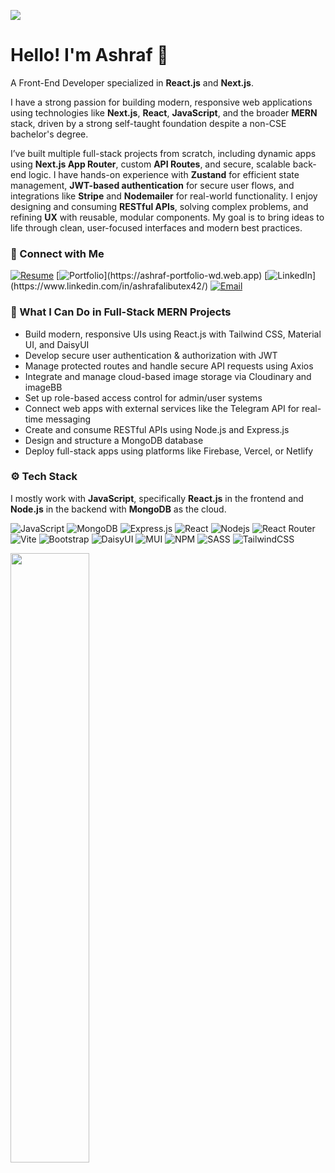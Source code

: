 <p><img src="https://res.cloudinary.com/dntewbvod/image/upload/v1752297299/ashraf-web-dev-banner_xxwzvq.jpg"></p>

# Hello! I'm Ashraf 👋
<p>A Front-End Developer specialized in <strong>React.js</strong> and <strong>Next.js</strong>.</p>
<p>I have a strong passion for building modern, responsive web applications using technologies like <strong>Next.js</strong>, <strong>React</strong>, <strong>JavaScript</strong>, and the broader <strong>MERN</strong> stack, driven by a strong self-taught foundation despite a non-CSE bachelor's degree.</p>
<p>I’ve built multiple full-stack projects from scratch, including dynamic apps using <strong>Next.js App Router</strong>, custom <strong>API Routes</strong>, and secure, scalable back-end logic. I have hands-on experience with <strong>Zustand</strong> for efficient state management, <strong>JWT-based authentication</strong> for secure user flows, and integrations like <strong>Stripe</strong> and <strong>Nodemailer</strong> for real-world functionality. I enjoy designing and consuming <strong>RESTful APIs</strong>, solving complex problems, and refining <strong>UX</strong> with reusable, modular components. My goal is to bring ideas to life through clean, user-focused interfaces and modern best practices.</p>

### 🔗 Connect with Me
[![Resume](https://img.shields.io/badge/📄%20Resume-0078D4?logoColor=white)](https://docs.google.com/document/d/1Z7rp08uI8xHl0tulbbvn0-K1c9otI0mfOo34c2c8djM/edit?usp=sharing)
[![Portfolio](https://img.shields.io/badge/🌐%20Portfolio-000000?)](https://ashraf-portfolio-wd.web.app)
[![LinkedIn](https://img.shields.io/badge/💼%20LinkedIn-0A66C2?)](https://www.linkedin.com/in/ashrafalibutex42/)
[![Email](https://img.shields.io/badge/Email-D14836?logo=gmail&logoColor=white)](mailto:ashraf.ali.butex42@gmail.com)


### 🔧 What I Can Do in Full-Stack MERN Projects

- Build modern, responsive UIs using React.js with Tailwind CSS, Material UI, and DaisyUI
- Develop secure user authentication & authorization with JWT
- Manage protected routes and handle secure API requests using Axios
- Integrate and manage cloud-based image storage via Cloudinary and imageBB
- Set up role-based access control for admin/user systems
- Connect web apps with external services like the Telegram API for real-time messaging
- Create and consume RESTful APIs using Node.js and Express.js
- Design and structure a MongoDB database
- Deploy full-stack apps using platforms like Firebase, Vercel, or Netlify

### ⚙ Tech Stack

I mostly work with **JavaScript**, specifically **React.js** in the frontend and **Node.js** in the backend with **MongoDB** as the cloud.

![JavaScript](https://img.shields.io/badge/JavaScript-F7DF1E?logo=javascript&logoColor=black)
![MongoDB](https://img.shields.io/badge/MongoDB-4EA94B?logo=mongodb&logoColor=white)
![Express.js](https://img.shields.io/badge/express.js-%23404d59.svg?logo=express&logoColor=%2361DAFB)
![React](https://img.shields.io/badge/React-20232A?logo=react&logoColor=61DAFB)
![Nodejs](https://img.shields.io/badge/Node.js-43853D?logo=node.js&logoColor=white)
![React Router](https://img.shields.io/badge/React_Router-CA4245?logo=react-router&logoColor=white)
![Vite](https://img.shields.io/badge/vite-%23646CFF.svg?logo=vite&logoColor=white)
![Bootstrap](https://img.shields.io/badge/bootstrap-%238511FA.svg?logo=bootstrap&logoColor=white)
![DaisyUI](https://img.shields.io/badge/daisyui-5A0EF8?logo=daisyui&logoColor=white)
![MUI](https://img.shields.io/badge/MUI-%230081CB.svg?logo=mui&logoColor=white)
![NPM](https://img.shields.io/badge/NPM-%23CB3837.svg?logo=npm&logoColor=white)
![SASS](https://img.shields.io/badge/SASS-hotpink.svg?logo=SASS&logoColor=white)
![TailwindCSS](https://img.shields.io/badge/tailwindcss-%2338B2AC.svg?logo=tailwind-css&logoColor=white)


<p align="left">
  <img height="50%" width="auto" src ="https://github-readme-stats.vercel.app/api/top-langs/?username=nishathub&layout=compact&hide_border=true&theme=darcula&bg_color=00000000&langs_count=6&hide=jupyter%20notebook,tex,css,php&exclude_repo=Pacman-AI">
</p>

 


<!--
**nishathub/nishathub** is a ✨ _special_ ✨ repository because its `README.md` (this file) appears on your GitHub profile.

Here are some ideas to get you started:

- 🔭 I’m currently working on ...
- 🌱 I’m currently learning ...
- 👯 I’m looking to collaborate on ...
- 🤔 I’m looking for help with ...
- 💬 Ask me about ...
- 📫 How to reach me: ...
- 😄 Pronouns: ...
- ⚡ Fun fact: ...
-->
